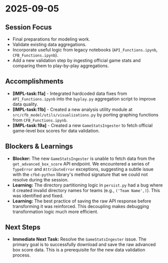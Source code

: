 
# 2025-09-05

## Session Focus

- Final preparations for modeling work.
- Validate existing data aggregations.
- Incorporate useful logic from legacy notebooks (`API_Functions.ipynb`, `CFB_Functions.ipynb`).
- Add a new validation step by ingesting official game stats and comparing them to play-by-play aggregations.

## Accomplishments

- **[IMPL-task:11a]** - Integrated hardcoded data fixes from `API_Functions.ipynb` into the `byplay.py` aggregation script to improve data quality.
- **[IMPL-task:11b]** - Created a new analysis utility module at `src/cfb_model/utils/visualizations.py` by porting graphing functions from `CFB_Functions.ipynb`.
- **[IMPL-task:19a]** - Created a new `GameStatsIngester` to fetch official game-level box scores for data validation.

## Blockers & Learnings

- **Blocker:** The new `GameStatsIngester` is unable to fetch data from the `get_advanced_box_score` API endpoint. We encountered a series of `TypeError` and `AttributeError` exceptions, suggesting a subtle issue with the `cfbd-python` library's method signature that we could not resolve during the session.
- **Learning:** The directory partitioning logic in `persist.py` had a bug where it created invalid directory names for teams (e.g., `('Team Name',)`). This was identified and fixed.
- **Learning:** The best practice of saving the raw API response before transforming it was reinforced. This decoupling makes debugging transformation logic much more efficient.

## Next Steps

- **Immediate Next Task:** Resolve the `GameStatsIngester` issue. The primary goal is to successfully download and save the raw advanced box score data. This is a prerequisite for the new data validation process.

